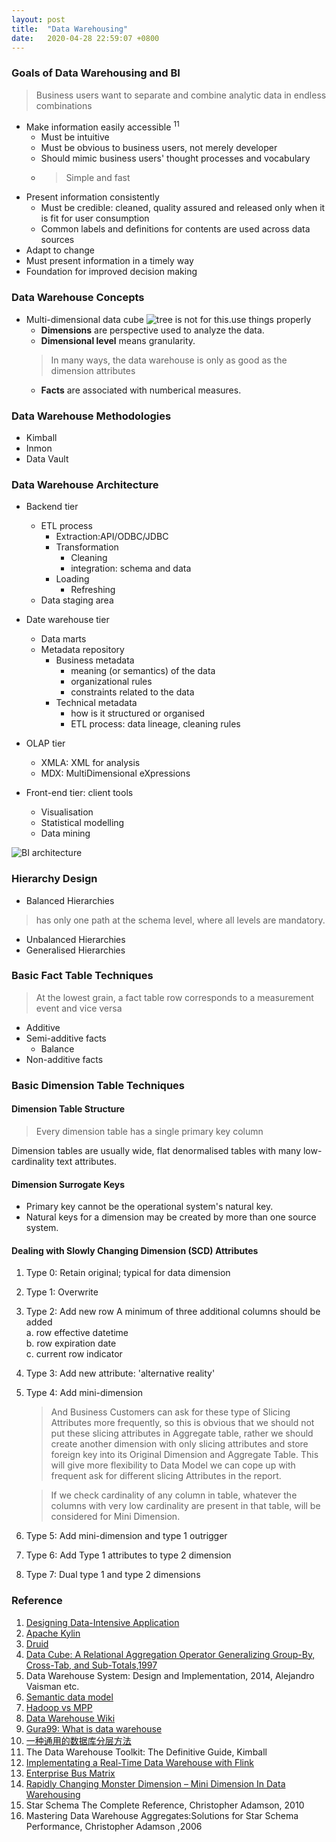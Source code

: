 ```yaml
---
layout: post
title:  "Data Warehousing"
date:   2020-04-28 22:59:07 +0800
---
```

### Goals of Data Warehousing and BI

> Business users want to separate and combine analytic data in endless combinations

- Make information easily accessible <sup>11</sup>
  - Must be intuitive
  - Must be obvious to business users, not merely developer
  - Should mimic business users' thought processes and vocabulary
  - > Simple and fast
- Present information consistently
  - Must be credible: cleaned, quality assured and released only when it is fit for user consumption
  - Common labels and definitions for contents are used across data sources
- Adapt to change
- Must present information in a timely way
- Foundation for improved decision making

### Data Warehouse Concepts

- Multi-dimensional data cube
![tree is not for this.use things properly]({{site.baseurl}}/resources/data-cube.png)
  - **Dimensions** are perspective used to analyze the data.
  - **Dimensional level** means granularity.
  > In many ways, the data warehouse is only as good as the dimension attributes
  - **Facts** are associated with numberical measures.

### Data Warehouse Methodologies

- Kimball
- Inmon
- Data Vault

### Data Warehouse Architecture

- Backend tier
  - ETL process
    - Extraction:API/ODBC/JDBC
    - Transformation
      - Cleaning
      - integration: schema and data
    - Loading
      - Refreshing
  - Data staging area
- Date warehouse tier
  - Data marts
  - Metadata repository
    - Business metadata
      - meaning (or semantics) of the data
      - organizational rules
      - constraints related to the data
    - Technical metadata
      - how is it structured or organised
      - ETL process: data lineage, cleaning rules

- OLAP tier
  - XMLA: XML for analysis
  - MDX: MultiDimensional eXpressions
- Front-end tier: client tools
  - Visualisation
  - Statistical modelling
  - Data mining

![BI architecture]({{site.baseurl}}/resources/kimball_bi_architecture.png)

### Hierarchy Design

- Balanced Hierarchies

> has only one path at the schema level, where all levels are mandatory.

- Unbalanced Hierarchies
- Generalised Hierarchies

### Basic Fact Table Techniques

> At the lowest grain, a fact table row corresponds to a measurement event and vice versa

- Additive
- Semi-additive facts
  - Balance
- Non-additive facts

### Basic Dimension Table Techniques

#### Dimension Table Structure

> Every dimension table has a single primary key column

Dimension tables are usually wide, flat denormalised tables with many low-cardinality text attributes.
#### Dimension Surrogate Keys

- Primary key cannot be the operational system's natural key.
- Natural keys for a dimension may be created by more than one source system.

#### Dealing with Slowly Changing Dimension (SCD) Attributes

1. Type 0: Retain original; typical for data dimension
2. Type 1: Overwrite
3. Type 2: Add new row
     A minimum of three additional columns should be added <br>
      a. row effective datetime <br>
      b. row expiration date <br>
      c. current row indicator <br>
4. Type 3: Add new attribute: 'alternative reality'
5. Type 4: Add mini-dimension

   > And Business Customers can ask for these type of Slicing Attributes more frequently, so this is obvious that we should not put these slicing attributes in Aggregate table, rather we should create another dimension with only slicing attributes and store foreign key into its Original Dimension and Aggregate Table. This will give more flexibility to Data Model we can cope up with frequent ask for different slicing Attributes in the report.

   > If we check cardinality of any column in table, whatever the columns with very low cardinality are present in that table, will be considered for Mini Dimension.

6. Type 5: Add mini-dimension and type 1 outrigger
7. Type 6: Add Type 1 attributes to type 2 dimension
8. Type 7: Dual type 1 and type 2 dimensions

### Reference

1. [Designing Data-Intensive Application](https://www.notion.so/bobzeng/Read-Data-Intensive-System-498ff1dc017f4260b5530d10ea89b615)
2. [Apache Kylin](http://kylin.apache.org/docs/gettingstarted/concepts.html)
3. [Druid](https://druid.apache.org/druid.html)
4. [Data Cube: A Relational Aggregation Operator Generalizing
Group-By, Cross-Tab, and Sub-Totals,1997](https://arxiv.org/pdf/cs/0701155.pdf)
5. Data Warehouse System: Design and Implementation, 2014, Alejandro Vaisman etc.
6. [Semantic data model](https://www.wikiwand.com/en/Semantic_data_model)
7. [Hadoop vs MPP](https://0x0fff.com/hadoop-vs-mpp/)
8. [Data Warehouse Wiki](https://www.wikiwand.com/en/Data_warehouse)
9. [Gura99: What is data warehouse](https://www.guru99.com/data-warehousing.html)
10. [一种通用的数据库分层方法](https://www.notion.so/bobzeng/6b0c642ec83b430ca73054335519d6a1)
11. The Data Warehouse Toolkit: The Definitive Guide, Kimball
12. [Implementating a Real-Time Data Warehouse with Flink](https://www.alibabacloud.com/blog/implementating-a-real-time-data-warehouse-with-flink_595681)
13. [Enterprise Bus Matrix](https://www.wikiwand.com/en/Enterprise_bus_matrix)
14. [Rapidly Changing Monster Dimension – Mini Dimension In Data Warehousing](https://bidatasolution.wordpress.com/2015/09/14/mini-dimension/)
15. Star Schema The Complete Reference, Christopher Adamson, 2010
16. Mastering Data Warehouse Aggregates:Solutions for Star Schema Performance, Christopher Adamson ,2006